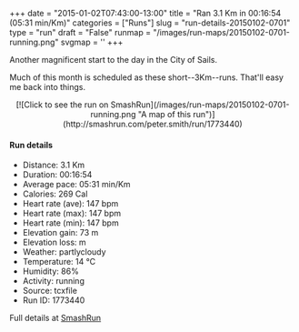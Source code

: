 +++
date = "2015-01-02T07:43:00-13:00"
title = "Ran 3.1 Km in 00:16:54 (05:31 min/Km)"
categories = ["Runs"]
slug = "run-details-20150102-0701"
type = "run"
draft = "False"
runmap = "/images/run-maps/20150102-0701-running.png"
svgmap = '<polyline points="0 53, 8 43, 20 47, 38 26, 72 47, 74 48, 79 48, 92 53, 100 73, 93 51, 68 44, 65 44, 37 27, 28 33, 27 36, 20 47, 7 44, 5 46">'
+++

Another magnificent start to the day in the City of Sails. 

Much of this month is scheduled as these short--3Km--runs. That'll easy me back into things. 



<!--more-->

<center>
[![Click to see the run on SmashRun](/images/run-maps/20150102-0701-running.png "A map of this run")](http://smashrun.com/peter.smith/run/1773440)
</center>

#### Run details

* Distance: 3.1 Km
* Duration: 00:16:54
* Average pace: 05:31 min/Km
* Calories: 269 Cal
* Heart rate (ave): 147 bpm
* Heart rate (max): 147 bpm
* Heart rate (min): 147 bpm
* Elevation gain: 73 m
* Elevation loss:  m
* Weather: partlycloudy
* Temperature: 14 &deg;C
* Humidity: 86%
* Activity: running
* Source: tcxfile
* Run ID: 1773440

Full details at [SmashRun](http://smashrun.com/peter.smith/run/1773440)